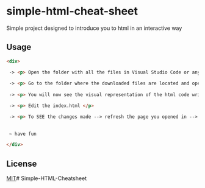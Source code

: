 # simple-html-cheat-sheet

Simple project designed to introduce you to html in an interactive way





## Usage
```html
<div>

 -> <p> Open the folder with all the files in Visual Studio Code or any editor of choice of your choice. </p>
  
 -> <p> Go to the folder where the downloaded files are located and open > index.html in a browser. </p>
  
 -> <p> You will now see the visual representation of the html code written. </p>

 -> <p> Edit the index.html </p>

 -> <p> To SEE the changes made --> refresh the page you opened in --> # 2 </p> 
 
 
 ~ have fun

</div>
```


## License

[MIT](https://choosealicense.com/licenses/mit/)# Simple-HTML-Cheatsheet
